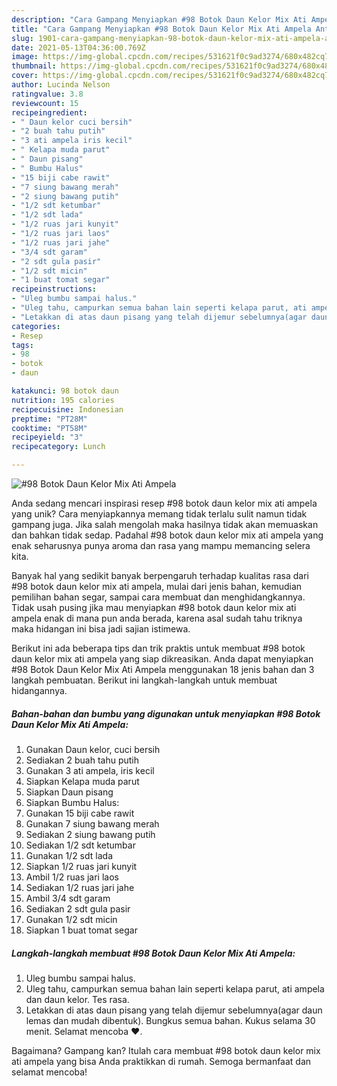 ```yaml
---
description: "Cara Gampang Menyiapkan #98 Botok Daun Kelor Mix Ati Ampela Anti Gagal"
title: "Cara Gampang Menyiapkan #98 Botok Daun Kelor Mix Ati Ampela Anti Gagal"
slug: 1901-cara-gampang-menyiapkan-98-botok-daun-kelor-mix-ati-ampela-anti-gagal
date: 2021-05-13T04:36:00.769Z
image: https://img-global.cpcdn.com/recipes/531621f0c9ad3274/680x482cq70/98-botok-daun-kelor-mix-ati-ampela-foto-resep-utama.jpg
thumbnail: https://img-global.cpcdn.com/recipes/531621f0c9ad3274/680x482cq70/98-botok-daun-kelor-mix-ati-ampela-foto-resep-utama.jpg
cover: https://img-global.cpcdn.com/recipes/531621f0c9ad3274/680x482cq70/98-botok-daun-kelor-mix-ati-ampela-foto-resep-utama.jpg
author: Lucinda Nelson
ratingvalue: 3.8
reviewcount: 15
recipeingredient:
- " Daun kelor cuci bersih"
- "2 buah tahu putih"
- "3 ati ampela iris kecil"
- " Kelapa muda parut"
- " Daun pisang"
- " Bumbu Halus"
- "15 biji cabe rawit"
- "7 siung bawang merah"
- "2 siung bawang putih"
- "1/2 sdt ketumbar"
- "1/2 sdt lada"
- "1/2 ruas jari kunyit"
- "1/2 ruas jari laos"
- "1/2 ruas jari jahe"
- "3/4 sdt garam"
- "2 sdt gula pasir"
- "1/2 sdt micin"
- "1 buat tomat segar"
recipeinstructions:
- "Uleg bumbu sampai halus."
- "Uleg tahu, campurkan semua bahan lain seperti kelapa parut, ati ampela dan daun kelor. Tes rasa."
- "Letakkan di atas daun pisang yang telah dijemur sebelumnya(agar daun lemas dan mudah dibentuk). Bungkus semua bahan. Kukus selama 30 menit. Selamat mencoba ♥️."
categories:
- Resep
tags:
- 98
- botok
- daun

katakunci: 98 botok daun 
nutrition: 195 calories
recipecuisine: Indonesian
preptime: "PT28M"
cooktime: "PT58M"
recipeyield: "3"
recipecategory: Lunch

---
```



![#98 Botok Daun Kelor Mix Ati Ampela](https://img-global.cpcdn.com/recipes/531621f0c9ad3274/680x482cq70/98-botok-daun-kelor-mix-ati-ampela-foto-resep-utama.jpg)

Anda sedang mencari inspirasi resep #98 botok daun kelor mix ati ampela yang unik? Cara menyiapkannya memang tidak terlalu sulit namun tidak gampang juga. Jika salah mengolah maka hasilnya tidak akan memuaskan dan bahkan tidak sedap. Padahal #98 botok daun kelor mix ati ampela yang enak seharusnya punya aroma dan rasa yang mampu memancing selera kita.

Banyak hal yang sedikit banyak berpengaruh terhadap kualitas rasa dari #98 botok daun kelor mix ati ampela, mulai dari jenis bahan, kemudian pemilihan bahan segar, sampai cara membuat dan menghidangkannya. Tidak usah pusing jika mau menyiapkan #98 botok daun kelor mix ati ampela enak di mana pun anda berada, karena asal sudah tahu triknya maka hidangan ini bisa jadi sajian istimewa.




Berikut ini ada beberapa tips dan trik praktis untuk membuat #98 botok daun kelor mix ati ampela yang siap dikreasikan. Anda dapat menyiapkan #98 Botok Daun Kelor Mix Ati Ampela menggunakan 18 jenis bahan dan 3 langkah pembuatan. Berikut ini langkah-langkah untuk membuat hidangannya.

<!--inarticleads1-->

##### Bahan-bahan dan bumbu yang digunakan untuk menyiapkan #98 Botok Daun Kelor Mix Ati Ampela:

1. Gunakan  Daun kelor, cuci bersih
1. Sediakan 2 buah tahu putih
1. Gunakan 3 ati ampela, iris kecil
1. Siapkan  Kelapa muda parut
1. Siapkan  Daun pisang
1. Siapkan  Bumbu Halus:
1. Gunakan 15 biji cabe rawit
1. Gunakan 7 siung bawang merah
1. Sediakan 2 siung bawang putih
1. Sediakan 1/2 sdt ketumbar
1. Gunakan 1/2 sdt lada
1. Siapkan 1/2 ruas jari kunyit
1. Ambil 1/2 ruas jari laos
1. Sediakan 1/2 ruas jari jahe
1. Ambil 3/4 sdt garam
1. Sediakan 2 sdt gula pasir
1. Gunakan 1/2 sdt micin
1. Siapkan 1 buat tomat segar




<!--inarticleads2-->

##### Langkah-langkah membuat #98 Botok Daun Kelor Mix Ati Ampela:

1. Uleg bumbu sampai halus.
1. Uleg tahu, campurkan semua bahan lain seperti kelapa parut, ati ampela dan daun kelor. Tes rasa.
1. Letakkan di atas daun pisang yang telah dijemur sebelumnya(agar daun lemas dan mudah dibentuk). Bungkus semua bahan. Kukus selama 30 menit. Selamat mencoba ♥️.




Bagaimana? Gampang kan? Itulah cara membuat #98 botok daun kelor mix ati ampela yang bisa Anda praktikkan di rumah. Semoga bermanfaat dan selamat mencoba!
